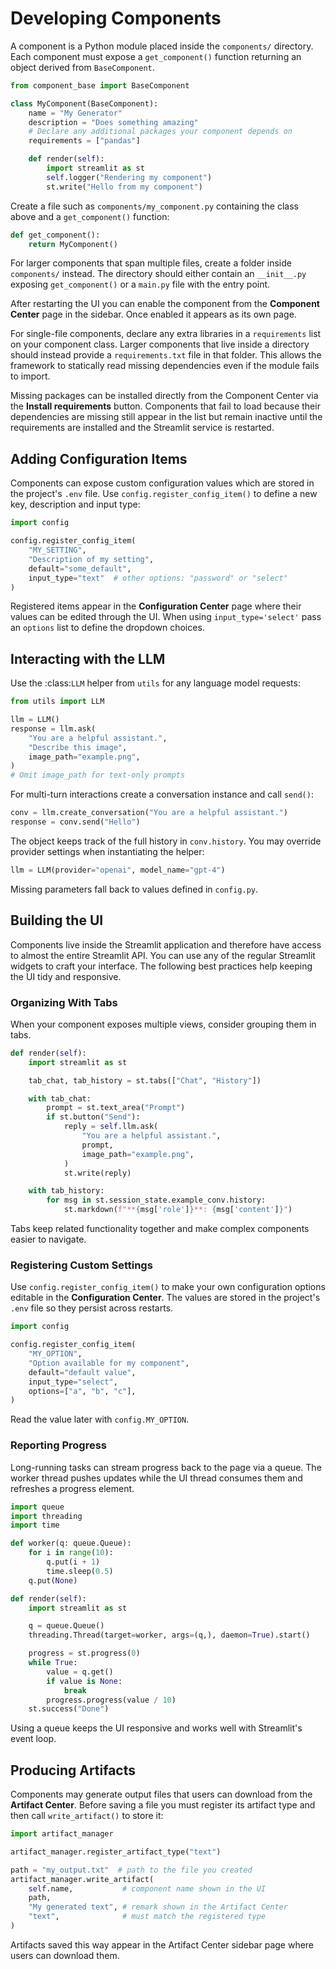 # Developing Components

A component is a Python module placed inside the `components/` directory.  Each component must expose a `get_component()` function returning an object derived from `BaseComponent`.

```python
from component_base import BaseComponent

class MyComponent(BaseComponent):
    name = "My Generator"
    description = "Does something amazing"
    # Declare any additional packages your component depends on
    requirements = ["pandas"]

    def render(self):
        import streamlit as st
        self.logger("Rendering my component")
        st.write("Hello from my component")
```

Create a file such as `components/my_component.py` containing the class above and a `get_component()` function:

```python
def get_component():
    return MyComponent()
```

For larger components that span multiple files, create a folder inside
`components/` instead.  The directory should either contain an
`__init__.py` exposing `get_component()` or a `main.py` file with the
entry point.

After restarting the UI you can enable the component from the **Component Center** page in the sidebar. Once enabled it appears as its own page.

For single-file components, declare any extra libraries in a ``requirements`` list on your component class.  Larger components that live inside a directory should instead provide a ``requirements.txt`` file in that folder.  This allows the framework to statically read missing dependencies even if the module fails to import.

Missing packages can be installed directly from the Component Center via the
**Install requirements** button. Components that fail to load because their
dependencies are missing still appear in the list but remain inactive until the
requirements are installed and the Streamlit service is restarted.

## Adding Configuration Items

Components can expose custom configuration values which are stored in the project's `.env` file. Use `config.register_config_item()` to define a new key, description and input type:

```python
import config

config.register_config_item(
    "MY_SETTING",
    "Description of my setting",
    default="some_default",
    input_type="text"  # other options: "password" or "select"
)
```

Registered items appear in the **Configuration Center** page where their values can be edited through the UI.
When using ``input_type='select'`` pass an ``options`` list to define the dropdown choices.

## Interacting with the LLM

Use the :class:`LLM` helper from ``utils`` for any language model requests:

```python
from utils import LLM

llm = LLM()
response = llm.ask(
    "You are a helpful assistant.",
    "Describe this image",
    image_path="example.png",
)
# Omit image_path for text-only prompts
```

For multi-turn interactions create a conversation instance and call ``send()``:

```python
conv = llm.create_conversation("You are a helpful assistant.")
response = conv.send("Hello")
```
The object keeps track of the full history in ``conv.history``.
You may override provider settings when instantiating the helper:

```python
llm = LLM(provider="openai", model_name="gpt-4")
```
Missing parameters fall back to values defined in `config.py`.

## Building the UI

Components live inside the Streamlit application and therefore have access to
almost the entire Streamlit API.  You can use any of the regular Streamlit
widgets to craft your interface.  The following best practices help keeping the
UI tidy and responsive.

### Organizing With Tabs

When your component exposes multiple views, consider grouping them in tabs.

```python
def render(self):
    import streamlit as st

    tab_chat, tab_history = st.tabs(["Chat", "History"])

    with tab_chat:
        prompt = st.text_area("Prompt")
        if st.button("Send"):
            reply = self.llm.ask(
                "You are a helpful assistant.",
                prompt,
                image_path="example.png",
            )
            st.write(reply)

    with tab_history:
        for msg in st.session_state.example_conv.history:
            st.markdown(f"**{msg['role']}**: {msg['content']}")
```

Tabs keep related functionality together and make complex components easier to
navigate.

### Registering Custom Settings

Use `config.register_config_item()` to make your own configuration options
editable in the **Configuration Center**.  The values are stored in the project's
`.env` file so they persist across restarts.

```python
import config

config.register_config_item(
    "MY_OPTION",
    "Option available for my component",
    default="default value",
    input_type="select",
    options=["a", "b", "c"],
)
```

Read the value later with `config.MY_OPTION`.

### Reporting Progress

Long-running tasks can stream progress back to the page via a queue.  The worker
thread pushes updates while the UI thread consumes them and refreshes a progress
element.

```python
import queue
import threading
import time

def worker(q: queue.Queue):
    for i in range(10):
        q.put(i + 1)
        time.sleep(0.5)
    q.put(None)

def render(self):
    import streamlit as st

    q = queue.Queue()
    threading.Thread(target=worker, args=(q,), daemon=True).start()

    progress = st.progress(0)
    while True:
        value = q.get()
        if value is None:
            break
        progress.progress(value / 10)
    st.success("Done")
```

Using a queue keeps the UI responsive and works well with Streamlit's event
loop.

## Producing Artifacts

Components may generate output files that users can download from the
**Artifact Center**. Before saving a file you must register its artifact type
and then call `write_artifact()` to store it:

```python
import artifact_manager

artifact_manager.register_artifact_type("text")

path = "my_output.txt"  # path to the file you created
artifact_manager.write_artifact(
    self.name,           # component name shown in the UI
    path,
    "My generated text", # remark shown in the Artifact Center
    "text",              # must match the registered type
)
```

Artifacts saved this way appear in the Artifact Center sidebar page where users
can download them.



